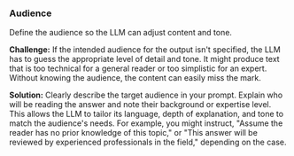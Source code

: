 ### Audience  
Define the audience so the LLM can adjust content and tone.

**Challenge:** If the intended audience for the output isn't specified, the LLM has to guess the appropriate level of detail and tone. It might produce text that is too technical for a general reader or too simplistic for an expert. Without knowing the audience, the content can easily miss the mark.

**Solution:** Clearly describe the target audience in your prompt. Explain who will be reading the answer and note their background or expertise level. This allows the LLM to tailor its language, depth of explanation, and tone to match the audience's needs. For example, you might instruct, "Assume the reader has no prior knowledge of this topic," or "This answer will be reviewed by experienced professionals in the field," depending on the case.